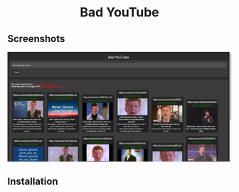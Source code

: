 <div align="center">
  <h1>Bad YouTube</h1>
</div>


## Screenshots
<img src="screenshots/search_example.png" style="width:10;">


## Installation

